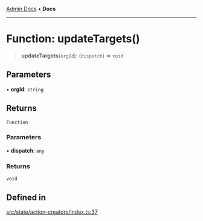 [Admin Docs](/) • **Docs**

***

# Function: updateTargets()

> **updateTargets**(`orgId`): (`dispatch`) => `void`

## Parameters

• **orgId**: `string`

## Returns

`Function`

### Parameters

• **dispatch**: `any`

### Returns

`void`

## Defined in

[src/state/action-creators/index.ts:37](https://github.com/PalisadoesFoundation/talawa-admin/blob/main/src/state/action-creators/index.ts#L37)
